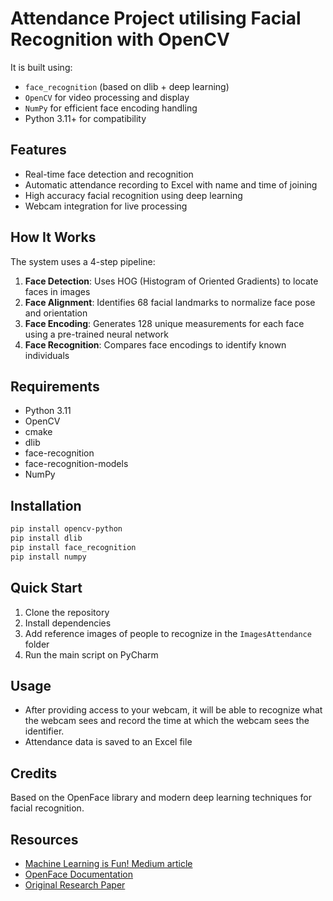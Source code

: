 # Attendance Project utilising Facial Recognition with OpenCV

It is built using:

- `face_recognition` (based on dlib + deep learning)
- `OpenCV` for video processing and display
- `NumPy` for efficient face encoding handling
- Python 3.11+ for compatibility

## Features

- Real-time face detection and recognition
- Automatic attendance recording to Excel with name and time of joining
- High accuracy facial recognition using deep learning
- Webcam integration for live processing

## How It Works

The system uses a 4-step pipeline:

1. **Face Detection**: Uses HOG (Histogram of Oriented Gradients) to locate faces in images
2. **Face Alignment**: Identifies 68 facial landmarks to normalize face pose and orientation
3. **Face Encoding**: Generates 128 unique measurements for each face using a pre-trained neural network
4. **Face Recognition**: Compares face encodings to identify known individuals

## Requirements

- Python 3.11
- OpenCV
- cmake
- dlib
- face-recognition
- face-recognition-models
- NumPy

## Installation

```bash
pip install opencv-python
pip install dlib
pip install face_recognition
pip install numpy
```

## Quick Start

1. Clone the repository
2. Install dependencies
3. Add reference images of people to recognize in the `ImagesAttendance` folder
4. Run the main script on PyCharm
   
## Usage

- After providing access to your webcam, it will be able to recognize what the webcam sees and record the time at which the webcam sees the identifier.
- Attendance data is saved to an Excel file


## Credits

Based on the OpenFace library and modern deep learning techniques for facial recognition.

## Resources
- [Machine Learning is Fun! Medium article](https://medium.com/@ageitgey/machine-learning-is-fun-part-4-modern-face-recognition-with-deep-learning-c3cffc121d78)
- [OpenFace Documentation](https://cmusatyalab.github.io/openface/)
- [Original Research Paper](https://www.cv-foundation.org/openaccess/content_cvpr_2015/papers/Schroff_FaceNet_A_Unified_2015_CVPR_paper.pdf)
